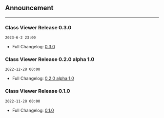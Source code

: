 ## Announcement

---

### Class Viewer Release 0.3.0

`2023-6-2 23:00`

- Full Changelog: [0.3.0](Changelog.md#030)


### Class Viewer Release 0.2.0 alpha 1.0

`2022-12-28 00:00`

- Full Changelog: [0.2.0 alpha 1.0](Changelog.md#020-alpha-10)


### Class Viewer Release 0.1.0

`2022-11-28 00:00`

- Full Changelog: [0.1.0](Changelog.md#010)

